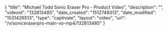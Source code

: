 {
    "title": "Michael Todd Sonic Eraser Pro - Product Video",
    "description": "",
    "videoid": "132813485",
    "date_created": "1512749313",
    "date_modified": "1531426513",
    "type": "captivate",
    "layout": "video",
    "url": "\/v\/soniceraserpro-main-vo-mp4\/132813485"
}